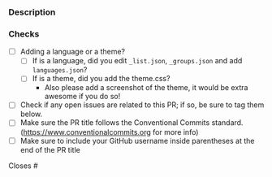 ### Description

<!-- Please describe the change(s) made in your PR -->

### Checks

- [ ] Adding a language or a theme?
    - [ ] If is a language, did you edit `_list.json`, `_groups.json` and add `languages.json`?
    - [ ] If is a theme, did you add the theme.css?
        - Also please add a screenshot of the theme, it would be extra awesome if you do so!
- [ ] Check if any open issues are related to this PR; if so, be sure to tag them below.
- [ ] Make sure the PR title follows the Conventional Commits standard. (https://www.conventionalcommits.org for more info)
- [ ] Make sure to include your GitHub username inside parentheses at the end of the PR title

<!-- label(optional scope): pull request title (your_github_username) -->

<!-- I know I know they seem boring but please do them, they help us and you will find out it also helps you.-->

Closes #

<!-- the issue(s) your PR resolves if any (delete if that is not the case) -->
<!-- please also reference any issues and or PRs related to your pull request -->
<!-- Also remove it if you are not following any issues. -->

<!-- pro tip: you can mention an issue, PR, or discussion on GitHub by referencing its hash number e.g: [#1234](https://github.com/monkeytypegame/monkeytype/pull/1234) -->

<!-- pro tip: you can press . (dot or period) in the code tab of any GitHub repo to get access to GitHub's VS Code web editor Enjoy! :) -->
